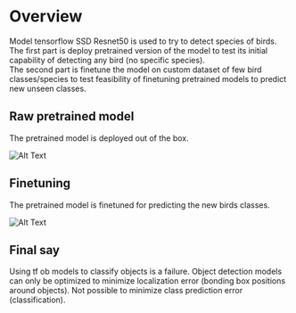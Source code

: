 # Overview
Model tensorflow SSD Resnet50 is used to try to detect species of birds.\
The first part is deploy pretrained version of the model to test its initial capability of detecting any bird (no specific species). \
The second part is finetune the model on custom dataset of few bird classes/species to test feasibility of finetuning pretrained models to predict new unseen classes.

## Raw pretrained model
The pretrained model is deployed out of the box. 

![Alt Text](images/tf-od.drawio.png)

## Finetuning
The pretrained model is finetuned for predicting the new birds classes. 

![Alt Text](images/tf-od-finetuning.drawio.png)

## Final say
Using tf ob models to classify objects is a failure. Object detection models can only be optimized to minimize localization error (bonding box positions around objects). Not possible to minimize class prediction error (classification). 
